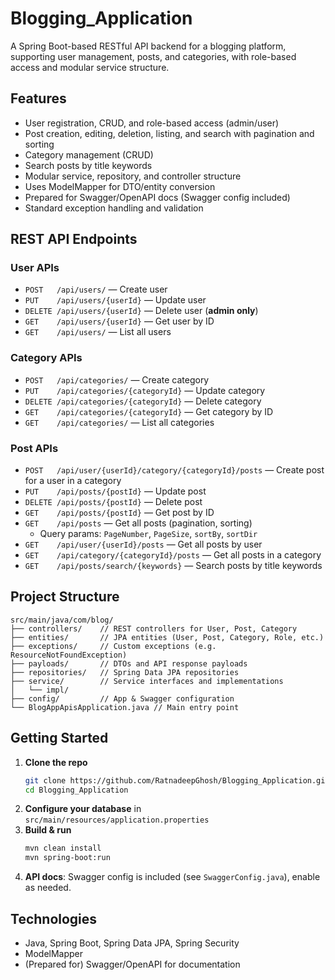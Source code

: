 # Blogging_Application

A Spring Boot-based RESTful API backend for a blogging platform, supporting user management, posts, and categories, with role-based access and modular service structure.

## Features

- User registration, CRUD, and role-based access (admin/user)
- Post creation, editing, deletion, listing, and search with pagination and sorting
- Category management (CRUD)
- Search posts by title keywords
- Modular service, repository, and controller structure
- Uses ModelMapper for DTO/entity conversion
- Prepared for Swagger/OpenAPI docs (Swagger config included)
- Standard exception handling and validation

## REST API Endpoints

### User APIs

- `POST   /api/users/` — Create user
- `PUT    /api/users/{userId}` — Update user
- `DELETE /api/users/{userId}` — Delete user (**admin only**)
- `GET    /api/users/{userId}` — Get user by ID
- `GET    /api/users/` — List all users

### Category APIs

- `POST   /api/categories/` — Create category
- `PUT    /api/categories/{categoryId}` — Update category
- `DELETE /api/categories/{categoryId}` — Delete category
- `GET    /api/categories/{categoryId}` — Get category by ID
- `GET    /api/categories/` — List all categories

### Post APIs

- `POST   /api/user/{userId}/category/{categoryId}/posts` — Create post for a user in a category
- `PUT    /api/posts/{postId}` — Update post
- `DELETE /api/posts/{postId}` — Delete post
- `GET    /api/posts/{postId}` — Get post by ID
- `GET    /api/posts` — Get all posts (pagination, sorting)
    - Query params: `PageNumber`, `PageSize`, `sortBy`, `sortDir`
- `GET    /api/user/{userId}/posts` — Get all posts by user
- `GET    /api/category/{categoryId}/posts` — Get all posts in a category
- `GET    /api/posts/search/{keywords}` — Search posts by title keywords

## Project Structure

```
src/main/java/com/blog/
├── controllers/    // REST controllers for User, Post, Category
├── entities/       // JPA entities (User, Post, Category, Role, etc.)
├── exceptions/     // Custom exceptions (e.g. ResourceNotFoundException)
├── payloads/       // DTOs and API response payloads
├── repositories/   // Spring Data JPA repositories
├── service/        // Service interfaces and implementations
│   └── impl/
├── config/         // App & Swagger configuration
└── BlogAppApisApplication.java // Main entry point
```

## Getting Started

1. **Clone the repo**
   ```bash
   git clone https://github.com/RatnadeepGhosh/Blogging_Application.git
   cd Blogging_Application
   ```
2. **Configure your database** in `src/main/resources/application.properties`
3. **Build & run**
   ```bash
   mvn clean install
   mvn spring-boot:run
   ```
4. **API docs**: Swagger config is included (see `SwaggerConfig.java`), enable as needed.

## Technologies

- Java, Spring Boot, Spring Data JPA, Spring Security
- ModelMapper
- (Prepared for) Swagger/OpenAPI for documentation
